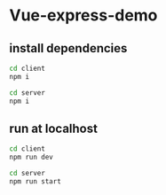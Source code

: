 # Vue-express-demo

## install dependencies
``` bash
cd client
npm i
```

``` bash
cd server
npm i
```

## run at localhost
``` bash
cd client
npm run dev
```

``` bash
cd server
npm run start
```

